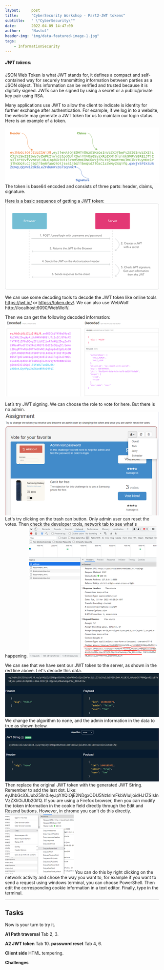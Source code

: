 ```yaml
---
layout:     post
title:      "CyberSecurity Workshop - Part2-JWT tokens"
subtitle:   " \"CyberSecurity\""
date:       2022-04-09 14:47:00
author:     "Nastul"
header-img: "img/data-featured-image-1.jpg"
tags:
    - InformationSecurity  
---
```


##### JWT tokens:

JSON Web Token is what JWT stands for, it defines a compact and self-contained way for securely transmitting information between parties as a JSON object. This information can be verified and trusted because it is digitally signed. JWTs can be signed by using a secret or a public/private key pair using RSA.

Many applications use JWT to allow the client to indicate is identity for further exchange after authentication.
For example, if we log in to a website, the website may generate a JWT token for us to maintain our login status. Here is an example of a token.

![RUNOOB](https://raw.githubusercontent.com/NasTul/COS80013_Lab/main/Picture19.png)
The token is base64 encoded and consists of three parts: header, claims, signature.

Here is a basic sequence of getting a JWT token:
![RUNOOB](https://raw.githubusercontent.com/NasTul/COS80013_Lab/main/Picture20.png)

We can use some decoding tools to decode the JWT token like online tools  https://jwt.io/  or https://token.dev/. We can also use WebWolf  http://localhost:9090/WebWolf/.

Then we can get the following decoded information:
![RUNOOB](https://raw.githubusercontent.com/NasTul/COS80013_Lab/main/Picture21.png)

Let’s try JWT signing.
We can choose the role to vote for here. But there is no admin. 
![RUNOOB](https://raw.githubusercontent.com/NasTul/COS80013_Lab/main/Picture22.png)
Let's try clicking on the trash can button. Only admin user can reset the votes. 
Then check the developer tools, network tab to see what's happening.
![RUNOOB](https://raw.githubusercontent.com/NasTul/COS80013_Lab/main/Picture23.png)

We can see that we have sent our JWT token to the server, as shown in the red line above. Let's decode this data. 
![RUNOOB](https://raw.githubusercontent.com/NasTul/COS80013_Lab/main/Picture24.png)
We change the algorithm to none, and the admin information in the data to true as shown below.
![RUNOOB](https://raw.githubusercontent.com/NasTul/COS80013_Lab/main/Picture25.png)
Then replace the original JWT token with the generated JWT String. 
Remember to add the last dot. 
Like: eyJhbGciOiJub25lIn0.eyJpYXQiOjE2NDgxODU5NzIsImFkbWluIjoidHJ1ZSIsInVzZXIiOiJUb20ifQ.
If you are using a Firefox browser, then you can modify the token information in the cookie field directly through the Edit and Resend buttons.
However, in chrome you can't do this directly. 
![RUNOOB](https://raw.githubusercontent.com/NasTul/COS80013_Lab/main/Picture26.png)
You can do this by right clicking on the network activity and chose the way you want to, for example if you want to send a request using windows terminal, you can choose PowerShell. Then edit the corresponding cookie information in a text editor. Finally, type in the terminal.

___
## Tasks

Now is your turn to try it.

**A1 Path traversal** Tab 2, 3.

**A2 JWT token** Tab 10. **password reset** Tab 4, 6.

**Client side** HTML tempering. 

**Challenges** 







